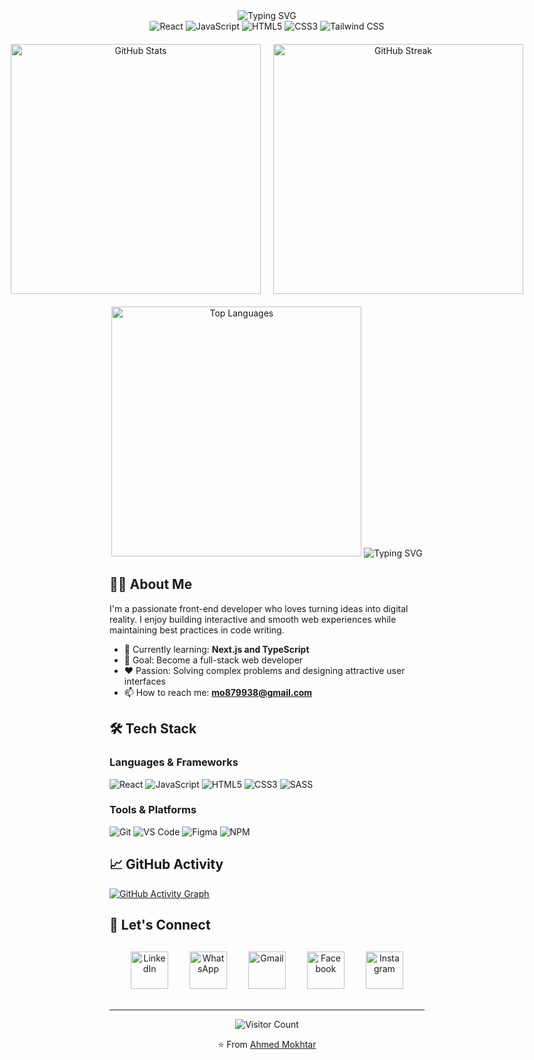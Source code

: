 <div align="center">
  
  <!-- Header with custom typing animation -->
  <img src="https://readme-typing-svg.herokuapp.com?font=Fira+Code&size=35&pause=1000&color=28A9E0&center=true&vCenter=true&width=500&lines=Ahmed+Mokhtar;Front-End+Developer" alt="Typing SVG" />
  
  <!-- Skills badges -->
  <div>
    <img src="https://img.shields.io/badge/React-20232A?style=for-the-badge&logo=react&logoColor=61DAFB" alt="React" />
    <img src="https://img.shields.io/badge/JavaScript-F7DF1E?style=for-the-badge&logo=javascript&logoColor=black" alt="JavaScript" />
    <img src="https://img.shields.io/badge/HTML5-E34F26?style=for-the-badge&logo=html5&logoColor=white" alt="HTML5" />
    <img src="https://img.shields.io/badge/CSS3-1572B6?style=for-the-badge&logo=css3&logoColor=white" alt="CSS3" />
    <img src="https://img.shields.io/badge/Tailwind_CSS-38B2AC?style=for-the-badge&logo=tailwind-css&logoColor=white" alt="Tailwind CSS" />
  </div>
  
  <!-- Custom GitHub statistics -->
  <div style="display: flex; justify-content: center; gap: 20px; margin: 20px 0;">
    <div style="text-align: center;">
      <img src="https://github-readme-stats.vercel.app/api?username=ahmedmokhtar&show_icons=true&theme=algolia&hide_border=true&bg_color=0D1117&title_color=28A9E0&text_color=FFFFFF&icon_color=28A9E0" alt="GitHub Stats" width="400" />
    </div>
    <div style="text-align: center;">
      <img src="https://github-readme-streak-stats.herokuapp.com/?user=ahmedmokhtar&theme=algolia&hide_border=true&background=0D1117&stroke=28A9E0&ring=28A9E0&fire=28A9E0&currStreakNum=FFFFFF&sideNums=28A9E0&currStreakLabel=28A9E0&sideLabels=28A9E0&dates=FFFFFF" alt="GitHub Streak" width="400" />
    </div>
  </div>
  
  <!-- Most used languages -->
  <img src="https://github-readme-stats.vercel.app/api/top-langs/?username=ahmedmokhtar&layout=compact&theme=algolia&hide_border=true&bg_color=0D1117&title_color=28A9E0&text_color=FFFFFF" alt="Top Languages" width="400" />
  
  <!-- Animated line -->
  <img src="https://readme-typing-svg.herokuapp.com?font=Fira+Code&size=22&pause=1000&color=28A9E0&center=true&vCenter=true&width=500&lines=Passionate+Front-End+Developer;Creating+Elegant+Web+Solutions;Always+Learning+New+Technologies" alt="Typing SVG" />
</div>

## 👨‍💻 About Me

I'm a passionate front-end developer who loves turning ideas into digital reality. I enjoy building interactive and smooth web experiences while maintaining best practices in code writing.

- 🌱 Currently learning: **Next.js and TypeScript**
- 🎯 Goal: Become a full-stack web developer
- ❤️ Passion: Solving complex problems and designing attractive user interfaces
- 📫 How to reach me: **mo879938@gmail.com**

## 🛠️ Tech Stack

### Languages & Frameworks
![React](https://img.shields.io/badge/React-20232A?style=flat-square&logo=react&logoColor=61DAFB)
![JavaScript](https://img.shields.io/badge/JavaScript-F7DF1E?style=flat-square&logo=javascript&logoColor=black)
![HTML5](https://img.shields.io/badge/HTML5-E34F26?style=flat-square&logo=html5&logoColor=white)
![CSS3](https://img.shields.io/badge/CSS3-1572B6?style=flat-square&logo=css3&logoColor=white)
![SASS](https://img.shields.io/badge/SASS-hotpink?style=flat-square&logo=SASS&logoColor=white)

### Tools & Platforms
![Git](https://img.shields.io/badge/Git-F05032?style=flat-square&logo=git&logoColor=white)
![VS Code](https://img.shields.io/badge/VS_Code-007ACC?style=flat-square&logo=visual-studio-code&logoColor=white)
![Figma](https://img.shields.io/badge/Figma-F24E1E?style=flat-square&logo=figma&logoColor=white)
![NPM](https://img.shields.io/badge/NPM-CB3837?style=flat-square&logo=npm&logoColor=white)

## 📈 GitHub Activity

[![GitHub Activity Graph](https://github-readme-activity-graph.vercel.app/graph?username=ahmedmokhtar&theme=react-dark&hide_border=true&bg_color=0D1117&color=FFFFFF&line=28A9E0&point=28A9E0&area=true&area_color=28A9E0)](https://github.com/ashutosh00710/github-readme-activity-graph)


## 🤝 Let's Connect

<div align="center" style="margin: 30px 0;">
  <!-- Large custom social media icons -->
  <a href="https://www.linkedin.com/in/ahmed-mokhtar-a23a10372" target="_blank" style="margin: 0 15px; text-decoration: none;">
    <img src="https://cdn-icons-png.flaticon.com/512/174/174857.png" alt="LinkedIn" width="60" height="60" />
  </a>
  <a href="https://wa.me/201096790839" target="_blank" style="margin: 0 15px; text-decoration: none;">
    <img src="https://cdn-icons-png.flaticon.com/512/220/220236.png" alt="WhatsApp" width="60" height="60" />
  </a>
  <a href="mailto:mo879938@gmail.com" target="_blank" style="margin: 0 15px; text-decoration: none;">
    <img src="https://cdn-icons-png.flaticon.com/512/732/732200.png" alt="Gmail" width="60" height="60" />
  </a>
  <a href="[https://facebook.com/YOUR_FACEBOOK](https://www.facebook.com/share/1GZmgpbeRE/)" target="_blank" style="margin: 0 15px; text-decoration: none;">
    <img src="https://cdn-icons-png.flaticon.com/512/124/124010.png" alt="Facebook" width="60" height="60" />
  </a>
  <a href="[https://instagram.com/YOUR_INSTAGRAM](https://www.instagram.com/ahmed404mo?igsh=eGdnaXplaThrODg5)" target="_blank" style="margin: 0 15px; text-decoration: none;">
    <img src="https://cdn-icons-png.flaticon.com/512/2111/2111463.png" alt="Instagram" width="60" height="60" />
  </a>
</div>


---

<div align="center">
  
  ![Visitor Count](https://komarev.com/ghpvc/?username=ahmedmokhtar&style=flat-square&color=28A9E0)
  
  ⭐️ From [Ahmed Mokhtar](https://github.com/ahmedmokhtar)
</div>
